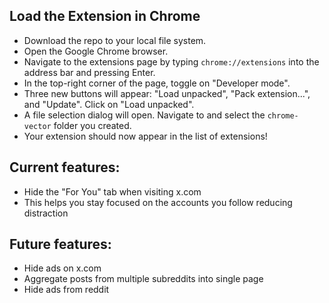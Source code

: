 ## Load the Extension in Chrome

- Download the repo to your local file system.
- Open the Google Chrome browser.
- Navigate to the extensions page by typing `chrome://extensions` into the address bar and pressing Enter.
- In the top-right corner of the page, toggle on "Developer mode".
- Three new buttons will appear: "Load unpacked", "Pack extension...", and "Update". Click on "Load unpacked".
- A file selection dialog will open. Navigate to and select the `chrome-vector` folder you created.
- Your extension should now appear in the list of extensions!

## Current features:

- Hide the "For You" tab when visiting x.com
- This helps you stay focused on the accounts you follow reducing distraction

## Future features:

- Hide ads on x.com
- Aggregate posts from multiple subreddits into single page
- Hide ads from reddit
